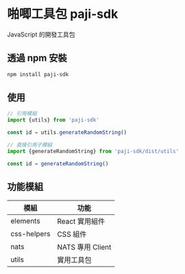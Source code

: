 # 啪唧工具包 paji-sdk

JavaScript 的開發工具包

## 透過 npm 安裝

```bash
npm install paji-sdk
```

## 使用

```javascript
// 引用模組
import {utils} from 'paji-sdk'

const id = utils.generateRandomString()

// 直接引用子模組
import {generateRandomString} from 'paji-sdk/dist/utils'

const id = generateRandomString()
```

## 功能模組

| 模組        | 功能             |
|-------------|------------------|
| elements    | React 實用組件   |
| css-helpers | CSS 組件         |
| nats        | NATS 專用 Client |
| utils       | 實用工具包       |
